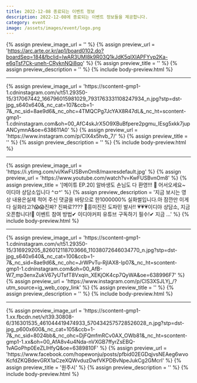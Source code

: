 ```yaml
---
title: 2022-12-08 종료되는 이벤트 정보
description: 2022-12-08에 종료되는 이벤트 정보들을 제공합니다.
category: event
image: /assets/images/event/logo.png
---
```

{% assign preview_image_url = '' %}
{% assign preview_url = 'https://arc.arte.or.kr/ap1/board0102.do?boardSeq=184&fbclid=IwAR3UMl8k9R03Q1kJdK5qIXIAPFYvp2Ka-e6qTsf7Ck-uneh-CRyknNQi8qo' %}
{% assign preview_title = '' %}
{% assign preview_description = '' %}
{% include body-preview.html %}
<hr>{% assign preview_image_url = 'https://scontent-gmp1-1.cdninstagram.com/v/t51.29350-15/317067442_166796015981029_7931763331108247934_n.jpg?stp=dst-jpg_s640x640&amp;_nc_cat=107&amp;ccb=1-7&amp;_nc_sid=8ae9d6&amp;_nc_ohc=4TMQCPg7JcYAX8R47dL&amp;_nc_ht=scontent-gmp1-1.cdninstagram.com&amp;oh=00_AfC4skJrX5O9XBuBfpere2pgmu_IEsg5xkk7jupANCymnA&amp;oe=638611A0' %}
{% assign preview_url = 'https://www.instagram.com/p/ClX4x5hvb_7/' %}
{% assign preview_title = '' %}
{% assign preview_description = '' %}
{% include body-preview.html %}
<hr>{% assign preview_image_url = 'https://i.ytimg.com/vi/KwFUSBvnOm8/maxresdefault.jpg' %}
{% assign preview_url = 'https://www.youtube.com/watch?v=KwFUSBvnOm8' %}
{% assign preview_title = '[메이튜 EP.20] 알바생도 손님도 다 환영!!! 🥰 어서오세요~ 이디야 상담소입니다 ^ㅁ^' %}
{% assign preview_description = '지금 보시는 영상 내용은실제 적어 주신 댓글을 바탕으로 한1000000% 실화썰입니다.아 잠깐만 이게 다 실화라고?😱😱진짜? 진짜로???? 🫢흥미진진 도파민 발사!! 💗💗💗이디야 상담소, 지금 오픈합니다!💙 이벤트 참여 방법✔ 이디야커피 유튜브 구독하기 필수!✔ 지금 ...' %}
{% include body-preview.html %}
<hr>{% assign preview_image_url = 'https://scontent-gmp1-1.cdninstagram.com/v/t51.29350-15/316929205_826012118703666_11038072646034770_n.jpg?stp=dst-jpg_s640x640&amp;_nc_cat=100&amp;ccb=1-7&amp;_nc_sid=8ae9d6&amp;_nc_ohc=JrWPvTu-RjIAX8-Ip07&amp;_nc_ht=scontent-gmp1-1.cdninstagram.com&amp;oh=00_AfB-W7_mp3enxZukV67yUTsfT8Vxqin_XEKjOK4cp7QyWA&amp;oe=638996F7' %}
{% assign preview_url = 'https://www.instagram.com/p/ClS3XSJLYj_/?utm_source=ig_web_copy_link' %}
{% assign preview_title = '' %}
{% assign preview_description = '' %}
{% include body-preview.html %}
<hr>{% assign preview_image_url = 'https://scontent-gmp1-1.xx.fbcdn.net/v/t39.30808-6/316301535_461044419474933_5704342575728526028_n.jpg?stp=dst-jpg_p600x600&amp;_nc_cat=105&amp;ccb=1-7&amp;_nc_sid=8024bb&amp;_nc_ohc=DjFQmfmRCv0AX_OWb81&amp;_nc_ht=scontent-gmp1-1.xx&amp;oh=00_AfA8v4u4Nda-nVXGB7ffyrZsEBQ-1vAGoPhp0EeZLlHfyQ&amp;oe=6389810F' %}
{% assign preview_url = 'https://www.facebook.com/hopewonju/posts/pfbid02EGDqjvsNEAeg6wvoKcfdZKQBdevGRX1aCzeXQWvduzDwfVKPDBvNpeJukCg2GMcrl' %}
{% assign preview_title = '&#xc6d0;&#xc8fc;&#xc2dc;' %}
{% assign preview_description = '' %}
{% include body-preview.html %}